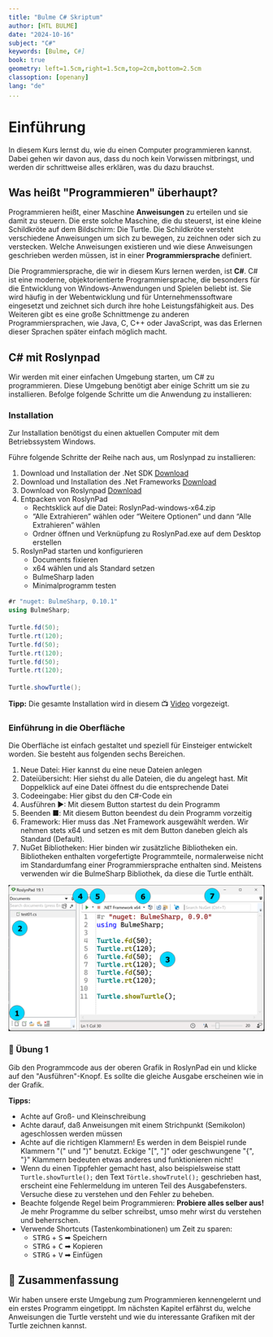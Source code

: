 ```yaml
---
title: "Bulme C# Skriptum"
author: [HTL BULME]
date: "2024-10-16"
subject: "C#"
keywords: [Bulme, C#]
book: true
geometry: left=1.5cm,right=1.5cm,top=2cm,bottom=2.5cm
classoption: [openany]
lang: "de"
...
```


# Einführung

In diesem Kurs lernst du, wie du einen Computer programmieren kannst.
Dabei gehen wir davon aus, dass du noch kein
Vorwissen mitbringst, und werden dir schrittweise alles erklären, was
du dazu brauchst.

## Was heißt "Programmieren" überhaupt?

Programmieren heißt, einer Maschine **Anweisungen** zu erteilen und sie damit zu steuern.
Die erste solche Maschine, die du steuerst, ist eine kleine Schildkröte auf dem Bildschirm: Die Turtle. Die Schildkröte versteht verschiedene Anweisungen um sich zu bewegen,
zu zeichnen oder sich zu verstecken.
Welche Anweisungen existieren und wie diese Anweisungen geschrieben werden müssen,
ist in einer **Programmiersprache** definiert.

Die Programmiersprache, die wir in diesem Kurs lernen werden, ist **C#**.
C# ist eine moderne, objektorientierte Programmiersprache,
die besonders für die Entwicklung von Windows-Anwendungen und Spielen beliebt ist.
Sie wird häufig in der Webentwicklung und für Unternehmenssoftware eingesetzt
und zeichnet sich durch ihre hohe Leistungsfähigkeit aus.
Des Weiteren gibt es eine große Schnittmenge zu anderen Programmiersprachen,
wie Java, C, C++ oder JavaScript, was das Erlernen dieser Sprachen später einfach möglich macht.


## C# mit Roslynpad
Wir werden mit einer einfachen Umgebung starten, um C# zu programmieren.
Diese Umgebung benötigt aber einige Schritt um sie zu installieren.
Befolge folgende Schritte um die Anwendung zu installieren:


### Installation
Zur Installation benötigst du einen aktuellen Computer mit dem Betriebssystem Windows.

Führe folgende Schritte der Reihe nach aus, um Roslynpad zu installieren:

1. Download und Installation der .Net SDK [Download](https://dotnet.microsoft.com/en-us/download/dotnet/thank-you/sdk-8.0.401-windows-x64-installer)
1. Download und Installation des .Net Frameworks [Download](https://dotnet.microsoft.com/en-us/download/dotnet-framework/thank-you/net481-developer-pack-offline-installer)
1. Download von Roslynpad [Download](https://github.com/roslynpad/roslynpad/releases/download/19.1/RoslynPad-windows-x64.zip)
1. Entpacken von RoslynPad
    - Rechtsklick auf die Datei: RoslynPad-windows-x64.zip
    - “Alle Extrahieren” wählen oder “Weitere Optionen” und dann “Alle Extrahieren” wählen
    - Ordner öffnen und Verknüpfung zu RoslynPad.exe auf dem Desktop erstellen
1. RoslynPad starten und konfigurieren
    - Documents fixieren
    - x64 wählen und als Standard setzen
    - BulmeSharp laden
    - Minimalprogramm testen

```cs
#r "nuget: BulmeSharp, 0.10.1"
using BulmeSharp;

Turtle.fd(50);
Turtle.rt(120);
Turtle.fd(50);
Turtle.rt(120);
Turtle.fd(50);
Turtle.rt(120);

Turtle.showTurtle();
```

**Tipp:**
Die gesamte Installation wird in diesem 📺 [Video](https://bulme-my.sharepoint.com/:v:/g/personal/gl_ms_bulme_at/EQDEVDg1SVNHlve0qascJxgBaEaAUrX4Fq0Ry1w8b4OyaQ) vorgezeigt.






### Einführung in die Oberfläche

Die Oberfläche ist einfach gestaltet und speziell für Einsteiger entwickelt worden.
Sie besteht aus folgenden sechs Bereichen.

1. Neue Datei: Hier kannst du eine neue Dateien anlegen
1. Dateiübersicht: Hier siehst du alle Dateien, die du angelegt hast.
Mit Doppelklick auf eine Datei öffnest du die entsprechende Datei
1. Codeeingabe: Hier gibst du den C#-Code ein
1. Ausführen ▶: Mit diesem Button startest du dein Programm
1. Beenden ■: Mit diesem Button beendest du dein Programm vorzeitig
1. Framework: Hier muss das .Net Framework ausgewählt werden.
Wir nehmen stets x64 und setzen es mit dem Button daneben gleich als Standard (Default).
1. NuGet Bibliotheken: Hier binden wir zusätzliche Bibliotheken ein.
Bibliotheken enthalten vorgefertigte Programmteile,
normalerweise nicht im Standardumfang einer Programmiersprache enthalten sind.
Meistens verwenden wir die BulmeSharp Bibliothek, da diese die Turtle enthält.

![Roslynpad Übersicht](./images/roslynPad.png)



### 📝 Übung 1
Gib den Programmcode aus der oberen Grafik in RoslynPad ein
und klicke auf den "Ausführen"-Knopf.
Es sollte die gleiche Ausgabe erscheinen wie in der Grafik.


**Tipps:** 
* Achte auf Groß- und Kleinschreibung
* Achte darauf, daß Anweisungen mit einem Strichpunkt (Semikolon) ageschlossen werden müssen
* Achte auf die richtigen Klammern! Es werden in dem Beispiel runde Klammern "(" und ")" benutzt. Eckige "[", "]" oder geschwungene "{", "}" Klammern
bedeuten etwas anderes und funktionieren nicht!
* Wenn du einen Tippfehler gemacht hast, also beispielsweise statt `Turtle.showTurtle();` 
den Text `Törtle.showTrutel();` geschrieben hast, erscheint eine Fehlermeldung im
unteren Teil des Ausgabefensters. Versuche diese zu verstehen und den Fehler zu beheben.
* Beachte folgende Regel beim Programmieren: **Probiere
alles selber aus!** Je mehr Programme du selber schreibst, umso mehr
wirst du verstehen und beherrschen.
* Verwende Shortcuts (Tastenkombinationen) um Zeit zu sparen:
    * <kbd>STRG</kbd> + <kbd>S</kbd> ➡ Speichern
    * <kbd>STRG</kbd> + <kbd>C</kbd> ➡ Kopieren
    * <kbd>STRG</kbd> + <kbd>V</kbd> ➡ Einfügen

## 🧭 Zusammenfassung
Wir haben unsere  erste Umgebung zum Programmieren kennengelernt und
ein erstes Programm eingetippt.
Im nächsten Kapitel erfährst du, welche Anweisungen die Turtle versteht
und wie du interessante Grafiken mit der Turtle zeichnen kannst.

<!---
## Quellen
* https://python-online.ch
* https://programmierkonzepte.ch
* https://tobiaskohn.ch/
-->





























